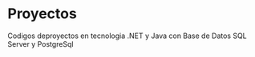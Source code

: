 # Proyectos
Codigos deproyectos en tecnologia .NET y Java con Base de Datos SQL Server y PostgreSql
